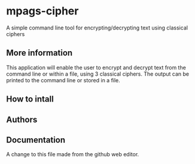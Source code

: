 # mpags-cipher
A simple command line tool for encrypting/decrypting text using classical ciphers

## More information
This application will enable the user to encrypt and decrypt text from the command line or within a file, using 3 classical ciphers.
The output can be printed to the command line or stored in a file.

## How to intall

## Authors

## Documentation

A change to this file made from the github web editor.


